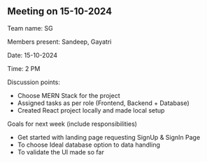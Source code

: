 ## Meeting on 15-10-2024

Team name: SG

Members present: Sandeep, Gayatri

Date: 15-10-2024

Time: 2 PM

Discussion points: 

* Choose MERN Stack for the project
* Assigned tasks as per role (Frontend, Backend + Database)
* Created React project locally and made local setup

Goals for next week (include responsibilities)

* Get started with landing page requesting SignUp & SignIn Page
* To choose Ideal database option to data handling
* To validate the UI made so far